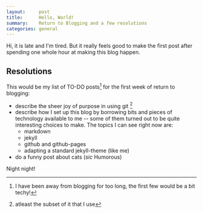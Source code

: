 ```yaml
---
layout:		post
title:		Hello, World!
summary:	Return to Blogging and a few resolutions
categories:	general
---
```

Hi, it is late and I'm tired. But it really feels good to make the first post after spending one whole hour at making this blog happen.  

## Resolutions   

This would be my list of TO-DO posts[^foot1] for the first week of return to blogging:

* describe the sheer joy of purpose in using git [^foot2]
* describe how I set up this blog by borrowing bits and pieces of technology available to me -- some of them turned out to be quite interesting choices to make. The topics I can see right now are:
   + markdown
   + jekyll
   +  github and github-pages
   + adapting a standard jekyll-theme (like me)
* do a funny post about cats (_sic_ Humorous)

[^foot1]: I have been away from blogging for too long, the first few would be a bit techy! 
[^foot2]: atleast the subset of it that I use


Night night!